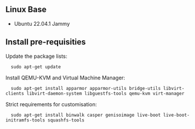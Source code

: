 ## Linux Base 
- Ubuntu 22.04.1 Jammy

## Install pre-requisities

Update the package lists:

      sudo apt-get update
      
Install QEMU-KVM and Virtual Machine Manager:

      sudo apt-get install apparmor apparmor-utils bridge-utils libvirt-clients libvirt-daemon-system libguestfs-tools qemu-kvm virt-manager
      
Strict requirements for customisation:

      sudo apt-get install binwalk casper genisoimage live-boot live-boot-initramfs-tools squashfs-tools
